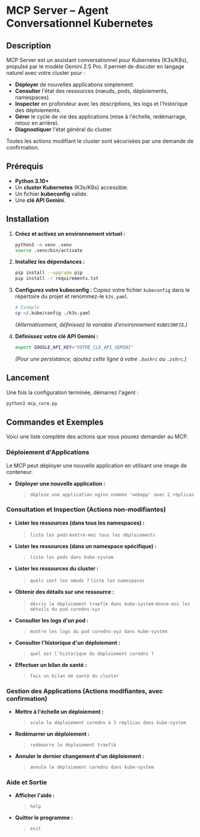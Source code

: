# MCP Server – Agent Conversationnel Kubernetes

## Description

MCP Server est un assistant conversationnel pour Kubernetes (K3s/K8s), propulsé par le modèle Gemini 2.5 Pro. Il permet de discuter en langage naturel avec votre cluster pour :
*   **Déployer** de nouvelles applications simplement.
*   **Consulter** l'état des ressources (nœuds, pods, déploiements, namespaces).
*   **Inspecter** en profondeur avec les descriptions, les logs et l'historique des déploiements.
*   **Gérer** le cycle de vie des applications (mise à l'échelle, redémarrage, retour en arrière).
*   **Diagnostiquer** l'état général du cluster.

Toutes les actions modifiant le cluster sont sécurisées par une demande de confirmation.

## Prérequis

*   **Python 3.10+**
*   Un **cluster Kubernetes** (K3s/K8s) accessible.
*   Un fichier **kubeconfig** valide.
*   Une **clé API Gemini**.

## Installation

1.  **Créez et activez un environnement virtuel :**
    ```bash
    python3 -m venv .venv
    source .venv/bin/activate
    ```

2.  **Installez les dépendances :**
    ```bash
    pip install --upgrade pip
    pip install -r requirements.txt
    ```

3.  **Configurez votre kubeconfig :**
    Copiez votre fichier `kubeconfig` dans le répertoire du projet et renommez-le `k3s.yaml`.
    ```bash
    # Exemple
    cp ~/.kube/config ./k3s.yaml
    ```
    *(Alternativement, définissez la variable d'environnement `KUBECONFIG`.)*

4.  **Définissez votre clé API Gemini :**
    ```bash
    export GOOGLE_API_KEY="VOTRE_CLE_API_GEMINI"
    ```
    *(Pour une persistance, ajoutez cette ligne à votre `.bashrc` ou `.zshrc`.)*

## Lancement

Une fois la configuration terminée, démarrez l'agent :
```bash
python3 mcp_core.py
```

## Commandes et Exemples

Voici une liste complète des actions que vous pouvez demander au MCP.

### Déploiement d'Applications

Le MCP peut déployer une nouvelle application en utilisant une image de conteneur.

*   **Déployer une nouvelle application :**
    > `déploie une application nginx nommée 'webapp' avec 2 réplicas`

### Consultation et Inspection (Actions non-modifiantes)

*   **Lister les ressources (dans tous les namespaces) :**
    > `liste les pods`
    > `montre-moi tous les déploiements`

*   **Lister les ressources (dans un namespace spécifique) :**
    > `liste les pods dans kube-system`

*   **Lister les ressources du cluster :**
    > `quels sont les nœuds ?`
    > `liste les namespaces`

*   **Obtenir des détails sur une ressource :**
    > `décris le déploiement traefik dans kube-system`
    > `donne-moi les détails du pod coredns-xyz`

*   **Consulter les logs d'un pod :**
    > `montre les logs du pod coredns-xyz dans kube-system`

*   **Consulter l'historique d'un déploiement :**
    > `quel est l'historique du déploiement coredns ?`

*   **Effectuer un bilan de santé :**
    > `fais un bilan de santé du cluster`

### Gestion des Applications (Actions modifiantes, avec confirmation)

*   **Mettre à l'échelle un déploiement :**
    > `scale le déploiement coredns à 3 réplicas dans kube-system`

*   **Redémarrer un déploiement :**
    > `redémarre le déploiement traefik`

*   **Annuler le dernier changement d'un déploiement :**
    > `annule le déploiement coredns dans kube-system`

### Aide et Sortie

*   **Afficher l'aide :**
    > `help`

*   **Quitter le programme :**
    > `exit`
